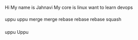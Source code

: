 
Hi
My name is Jahnavi
My core is linux
want to learn devops
####
uppu
uppu
merge
merge
rebase
rebase
rebase
squash
###
uppu
Uppu

